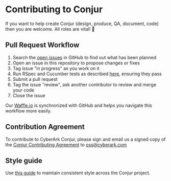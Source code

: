 # Contributing to Conjur

If you want to help create Conjur (design, produce, QA, document, code) then you are welcome. All roles are vital! :pray:

## Pull Request Workflow

1. Search the [open issues][waffle] in GitHub to find out what has been planned
2. Open an issue in this repository to propose changes or fixes
3. Tag issue "in progress" as you work on it
4. Run RSpec and Cucumber tests as described [here][tests], ensuring they pass
5. Submit a pull request
6. Tag the issue "review", ask another contributor to review and merge your code
7. Close the issue

Our [Waffle.io][waffle] is synchronized with GitHub and helps you navigate this workflow more easily.

## Contribution Agreement
To contribute to CyberArk Conjur, please sign and email us a signed copy of the [Conjur Contributing Agreement](Contributing_OSS/CyberArk_Open_Source_Contributor_Agreement.rtf) to <a href="oss@cyberark.com">oss@cyberark.com</a>

## Style guide

Use [this guide][style] to maintain consistent style across the Conjur
project.

[style]: STYLE.md
[tests]: README.md#Testing
[waffle]: https://waffle.io/cyberark/conjur
